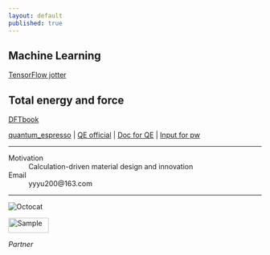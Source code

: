 ```yaml
---
layout: default
published: true
---
```



## Machine Learning
[TensorFlow jotter](./TF)

## Total energy and force
[DFTbook](./DFTbook/)

[quantum_espresso](http://tieba.baidu.com/f?kw=quantum_espresso) | [QE official](http://www.quantum-espresso.org/) | [Doc for QE](http://www.quantum-espresso.org/Doc/pw_user_guide/) | [Input for pw](./QE6.0Doc/INPUT_PW.html)

* * *

<dl>
<dt>Motivation</dt>
<dd>Calculation-driven material design and innovation</dd>
<dt>Email</dt>
<dd>yyyu200@163.com</dd>
</dl>

* * *

![Octocat](https://assets-cdn.github.com/images/icons/emoji/octocat.png)


<p align="left">
    <img src="https://tb2.bdstatic.com/tb/static-common/img/search_logo_big_v1_8d039f9.png" alt="Sample"  width="80" height="30">
    <p align="left">
        <em>Partner</em>
    </p>
</p>
